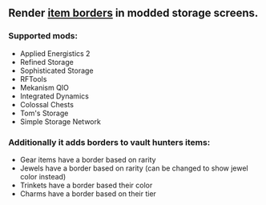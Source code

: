 ## Render [item borders](<https://www.curseforge.com/minecraft/mc-mods/item-borders>) in modded storage screens.  
### Supported mods:
-  Applied Energistics 2
-  Refined Storage
-  Sophisticated Storage
-  RFTools
-  Mekanism QIO
-  Integrated Dynamics
-  Colossal Chests
-  Tom's Storage
-  Simple Storage Network

### Additionally it adds borders to vault hunters items:
- Gear items have a border based on rarity
- Jewels have a border based on rarity (can be changed to show jewel color instead)
- Trinkets have a border based their color
- Charms have a border based on their tier
  
